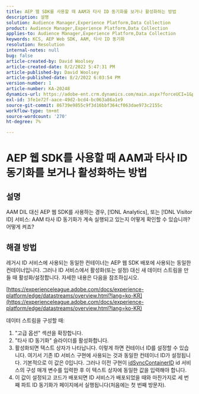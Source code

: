 ```yaml
---
title: AEP 웹 SDK를 사용할 때 AAM과 타사 ID 동기화를 보거나 활성화하는 방법
description: 설명
solution: Audience Manager,Experience Platform,Data Collection
product: Audience Manager,Experience Platform,Data Collection
applies-to: Audience Manager,Experience Platform,Data Collection
keywords: KCS, AEP Web SDK, AAM, 타사 ID 동기화
resolution: Resolution
internal-notes: null
bug: false
article-created-by: David Woolsey
article-created-date: 8/2/2022 5:47:31 PM
article-published-by: David Woolsey
article-published-date: 8/2/2022 6:03:54 PM
version-number: 1
article-number: KA-20248
dynamics-url: https://adobe-ent.crm.dynamics.com/main.aspx?forceUCI=1&pagetype=entityrecord&etn=knowledgearticle&id=08f8232c-8b12-ed11-b83d-00224808613b
exl-id: 3fe1e72f-aace-49d2-bcd4-bc063a86a1e9
source-git-commit: 86739e9855c9f3d16bbf364cf063dae973c2155c
workflow-type: tm+mt
source-wordcount: '270'
ht-degree: 7%

---
```


# AEP 웹 SDK를 사용할 때 AAM과 타사 ID 동기화를 보거나 활성화하는 방법

## 설명

AAM DIL 대신 AEP 웹 SDK를 사용하는 경우, [!DNL Analytics], 또는 [!DNL Visitor ID] 서비스: AAM 타사 ID 동기화가 계속 실행되고 있는지 어떻게 확인할 수 있습니까? 어떻게 켜죠?

## 해결 방법


레거시 ID 서비스에 사용되는 동일한 컨테이너는 AEP 웹 SDK 배포에 사용되는 동일한 컨테이너입니다. 그러나 ID 서비스에서 활성화(또는 설정) 대신 새 데이터 스트림을 만들 때 활성화/설정합니다. 자세한 내용은 다음을 참조하십시오.

[https://experienceleague.adobe.com/docs/experience-platform/edge/datastreams/overview.html?lang=ko-KR](https://experienceleague.adobe.com/docs/experience-platform/edge/datastreams/overview.html?lang=ko-KR)

데이터 스트림을 구성할 때:

1. &quot;고급 옵션&quot; 섹션을 확장합니다.
2. &quot;타사 ID 동기화&quot; 슬라이더를 활성화합니다.
3. 활성화되면 텍스트 상자가 나타납니다. 이렇게 하면 컨테이너 ID를 설정할 수 있습니다. 여기서 기존 ID 서비스 구현에 사용되는 것과 동일한 컨테이너 ID가 설정됩니다. 기본적으로 이 값은 0입니다. 그러나 이전 구현이 [idSyncContainerID](https://experienceleague.adobe.com/docs/id-service/using/id-service-api/configurations/idsyncontainerid.html?lang=en) id 서비스의 구성 매개 변수를 입력한 후 이 텍스트 상자에 동일한 값을 입력해야 합니다.
4. 이 값이 설정되고 코드가 배포되면 ID 서비스가 배포되었을 때와 마찬가지로 세 번째 파트 ID 동기화가 페이지에서 실행됩니다(처음에는 첫 번째 방문자).
